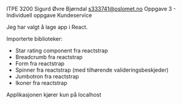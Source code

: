 ITPE 3200 Sigurd Øvre Bjørndal s333741@oslomet.no
Oppgave 3 - Individuell oppgave Kundeservice

Jeg har valgt å lage app i React.

Importerte biblioteker:
- Star rating component fra reactstrap
- Breadcrumb fra reactstrap
- Form fra reactstrap
- Spinner fra reactstrap (med tilhørende valideringsbeskjeder)
- Jumbotron fra reactstrap
- Ikoner fra reactstrap

Applikasjonen  kjører kun på localhost
